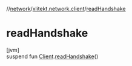 //[network](../../index.md)/[xlitekt.network.client](index.md)/[readHandshake](read-handshake.md)

# readHandshake

[jvm]\
suspend fun [Client](../../../game/game/xlitekt.game.actor.player/-client/index.md).[readHandshake](read-handshake.md)()
